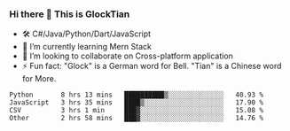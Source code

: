 ### Hi there 👋 This is GlockTian

- 🛠️ C#/Java/Python/Dart/JavaScript
- 🌱 I’m currently learning Mern Stack
- 👯 I’m looking to collaborate on Cross-platform application
- ⚡ Fun fact: "Glock" is a German word for Bell. "Tian" is a Chinese word for More.


<!--START_SECTION:waka-->

```text
Python       8 hrs 13 mins   ██████████▒░░░░░░░░░░░░░░   40.93 %
JavaScript   3 hrs 35 mins   ████▒░░░░░░░░░░░░░░░░░░░░   17.90 %
CSV          3 hrs 1 min     ███▓░░░░░░░░░░░░░░░░░░░░░   15.08 %
Other        2 hrs 58 mins   ███▓░░░░░░░░░░░░░░░░░░░░░   14.76 %
```

<!--END_SECTION:waka-->

<!--
**GlockTian/GlockTian** is a ✨ _special_ ✨ repository because its `README.md` (this file) appears on your GitHub profile.

Here are some ideas to get you started:

- 🔭 I’m currently working on ...
- 🌱 I’m currently learning ...
- 👯 I’m looking to collaborate on ...
- 🤔 I’m looking for help with ...
- 💬 Ask me about ...
- 📫 How to reach me: ...
- 😄 Pronouns: ...
- ⚡ Fun fact: ...
-->

